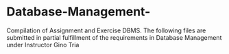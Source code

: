 # Database-Management-
Compilation of Assignment and Exercise DBMS.
The following files are submitted in partial fulfillment of the requirements in Database Management 
under Instructor Gino Tria
